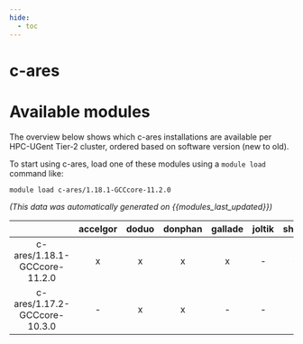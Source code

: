 ```yaml
---
hide:
  - toc
---
```


c-ares
======

# Available modules


The overview below shows which c-ares installations are available per HPC-UGent Tier-2 cluster, ordered based on software version (new to old).

To start using c-ares, load one of these modules using a `module load` command like:

```shell
module load c-ares/1.18.1-GCCcore-11.2.0
```

*(This data was automatically generated on {{modules_last_updated}})*  

| |accelgor|doduo|donphan|gallade|joltik|shinx|skitty|
| :---: | :---: | :---: | :---: | :---: | :---: | :---: | :---: |
|c-ares/1.18.1-GCCcore-11.2.0|x|x|x|x|-|-|-|
|c-ares/1.17.2-GCCcore-10.3.0|-|x|x|-|-|-|-|
